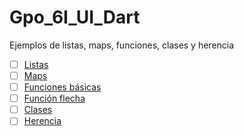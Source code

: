 # Gpo_6I_UI_Dart
Ejemplos de listas, maps, funciones, clases y herencia
- [ ] [Listas](https://dartpad.dartlang.org/)
- [ ] [Maps](https://dartpad.dartlang.org/)
- [ ] [Funciones básicas](https://dartpad.dartlang.org/42b64510ec1b1160099966e14b55dcaa)
- [ ] [Función flecha](https://dartpad.dartlang.org/ced4dd7a23e5f44cafca985db292fa41)
- [ ] [Clases](https://dartpad.dartlang.org/70bf57ed45577726456087239297cd34)
- [ ] [Herencia](https://dartpad.dartlang.org/bafcb6a4cd99b5f3561e992b752c8fb0)
